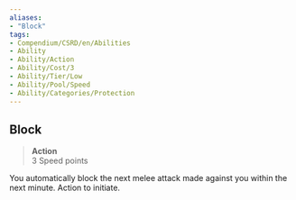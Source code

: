 ```yaml
---
aliases:
- "Block"
tags:
- Compendium/CSRD/en/Abilities
- Ability
- Ability/Action
- Ability/Cost/3
- Ability/Tier/Low
- Ability/Pool/Speed
- Ability/Categories/Protection
---
```


  
## Block  
>**Action**  
>3 Speed points
  
You automatically block the next melee attack made against you within the next minute. Action to initiate.